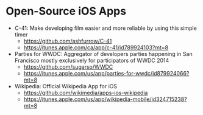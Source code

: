 # Open-Source iOS Apps

- C-41: Make developing film easier and more reliable by using this simple timer
  - https://github.com/ashfurrow/C-41
  - https://itunes.apple.com/ca/app/c-41/id789924103?mt=8
- Parties for WWDC: Aggregator of developers parties happening in San Francisco mostly exclusively for participators of WWDC 2014
  - https://github.com/sugarso/WWDC
  - https://itunes.apple.com/us/app/parties-for-wwdc/id879924066?mt=8
- Wikipedia: Official Wikipedia App for iOS
  - https://github.com/wikimedia/apps-ios-wikipedia
  - https://itunes.apple.com/us/app/wikipedia-mobile/id324715238?mt=8
